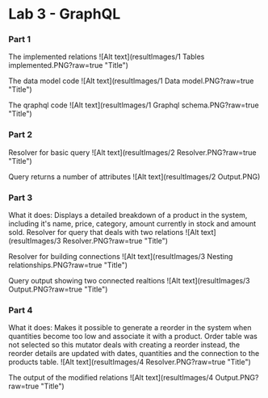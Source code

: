 # Lab 3 - GraphQL

### Part 1
The implemented relations
![Alt text](resultImages/1 Tables implemented.PNG?raw=true "Title")

The data model code
![Alt text](resultImages/1 Data model.PNG?raw=true "Title")

The qraphql code
![Alt text](resultImages/1 Graphql schema.PNG?raw=true "Title")


### Part 2
Resolver for basic query 
![Alt text](resultImages/2 Resolver.PNG?raw=true "Title")

Query returns a number of attributes
![Alt text](resultImages/2 Output.PNG)


### Part 3
What it does: Displays a detailed breakdown of a product in the system, including it's name, price, category, amount currently in stock and amount sold.
Resolver for query that deals with two relations
![Alt text](resultImages/3 Resolver.PNG?raw=true "Title")

Resolver for building connections
![Alt text](resultImages/3 Nesting relationships.PNG?raw=true "Title")

Query output showing two connected realtions
![Alt text](resultImages/3 Output.PNG?raw=true "Title")


### Part 4
What it does: Makes it possible to generate a reorder in the system when quantities become too low and associate it with a product.
Order table was not selected so this mutator deals with creating a reorder instead, the reorder details are updated with dates, quantities and the connection to the products table.
![Alt text](resultImages/4 Resolver.PNG?raw=true "Title")

The output of the modified relations
![Alt text](resultImages/4 Output.PNG?raw=true "Title")

